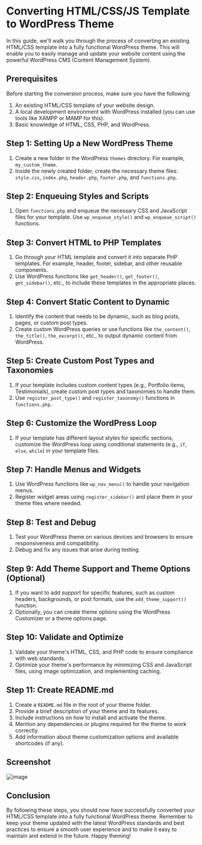# Converting HTML/CSS/JS Template to WordPress Theme

In this guide, we'll walk you through the process of converting an existing HTML/CSS template into a fully functional WordPress theme. This will enable you to easily manage and update your website content using the powerful WordPress CMS (Content Management System).

## Prerequisites

Before starting the conversion process, make sure you have the following:

1. An existing HTML/CSS template of your website design.
2. A local development environment with WordPress installed (you can use tools like XAMPP or MAMP for this).
3. Basic knowledge of HTML, CSS, PHP, and WordPress.

## Step 1: Setting Up a New WordPress Theme

1. Create a new folder in the WordPress `themes` directory. For example, `my_custom_theme`.
2. Inside the newly created folder, create the necessary theme files: `style.css`, `index.php`, `header.php`, `footer.php`, and `functions.php`.

## Step 2: Enqueuing Styles and Scripts

1. Open `functions.php` and enqueue the necessary CSS and JavaScript files for your template. Use `wp_enqueue_style()` and `wp_enqueue_script()` functions.

## Step 3: Convert HTML to PHP Templates

1. Go through your HTML template and convert it into separate PHP templates. For example, header, footer, sidebar, and other reusable components.
2. Use WordPress functions like `get_header()`, `get_footer()`, `get_sidebar()`, etc., to include these templates in the appropriate places.

## Step 4: Convert Static Content to Dynamic

1. Identify the content that needs to be dynamic, such as blog posts, pages, or custom post types.
2. Create custom WordPress queries or use functions like `the_content()`, `the_title()`, `the_excerpt()`, etc., to output dynamic content from WordPress.

## Step 5: Create Custom Post Types and Taxonomies

1. If your template includes custom content types (e.g., Portfolio items, Testimonials), create custom post types and taxonomies to handle them.
2. Use `register_post_type()` and `register_taxonomy()` functions in `functions.php`.

## Step 6: Customize the WordPress Loop

1. If your template has different layout styles for specific sections, customize the WordPress loop using conditional statements (e.g., `if`, `else`, `while`) in your template files.

## Step 7: Handle Menus and Widgets

1. Use WordPress functions like `wp_nav_menu()` to handle your navigation menus.
2. Register widget areas using `register_sidebar()` and place them in your theme files where needed.

## Step 8: Test and Debug

1. Test your WordPress theme on various devices and browsers to ensure responsiveness and compatibility.
2. Debug and fix any issues that arise during testing.

## Step 9: Add Theme Support and Theme Options (Optional)

1. If you want to add support for specific features, such as custom headers, backgrounds, or post formats, use the `add_theme_support()` function.
2. Optionally, you can create theme options using the WordPress Customizer or a theme options page.

## Step 10: Validate and Optimize

1. Validate your theme's HTML, CSS, and PHP code to ensure compliance with web standards.
2. Optimize your theme's performance by minimizing CSS and JavaScript files, using image optimization, and implementing caching.

## Step 11: Create README.md

1. Create a `README.md` file in the root of your theme folder.
2. Provide a brief description of your theme and its features.
3. Include instructions on how to install and activate the theme.
4. Mention any dependencies or plugins required for the theme to work correctly.
5. Add information about theme customization options and available shortcodes (if any).

## Screenshot

![image](https://github.com/FREDVUNI/wordpress-theme/assets/41730664/ef7450d1-72f8-4c35-b00f-e5933c2ae1d5)


## Conclusion

By following these steps, you should now have successfully converted your HTML/CSS template into a fully functional WordPress theme. Remember to keep your theme updated with the latest WordPress standards and best practices to ensure a smooth user experience and to make it easy to maintain and extend in the future. Happy theming!
